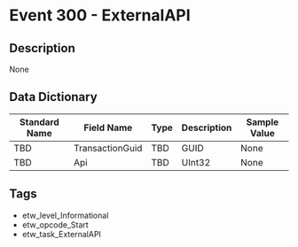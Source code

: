 # Event 300 - ExternalAPI

## Description
None

## Data Dictionary
|Standard Name|Field Name|Type|Description|Sample Value|
|---|---|---|---|---|
|TBD|TransactionGuid|TBD|GUID|None|None|
|TBD|Api|TBD|UInt32|None|None|

## Tags
* etw_level_Informational
* etw_opcode_Start
* etw_task_ExternalAPI